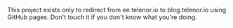 This project exists only to redirect from ee.telenor.io to blog.telenor.io using GitHub pages. Don't touch it if you don't know what you're doing.
